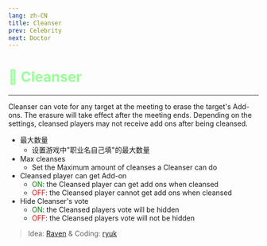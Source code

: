 ```yaml
---
lang: zh-CN
title: Cleanser
prev: Celebrity
next: Doctor
---
```


# <font color="#98ff98">🧹 <b>Cleanser</b></font> <Badge text="Basic" type="tip" vertical="middle"/>

***

Cleanser can vote for any target at the meeting to erase the target's Add-ons. The erasure will take effect after the meeting ends. Depending on the settings, cleansed players may not receive add ons after being cleansed.

- 最大数量
  - 设置游戏中"职业名自己填"的最大数量
- Max cleanses
  - Set the Maximum amount of cleanses a Cleanser can do
- Cleansed player can get Add-on
  - <font color=green>ON</font>: the Cleansed player can get add ons when cleansed
  - <font color=red>OFF</font>: the Cleansed player cannot get add ons when cleansed
- Hide Cleanser's vote
  - <font color=green>ON</font>: the Cleansed players vote will be hidden
  - <font color=red>OFF</font>: the Cleansed players vote will not be hidden

> Idea: [Raven](#) & Coding: [ryuk](#)
